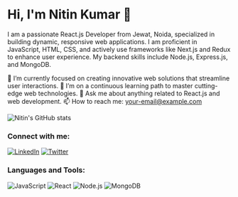 # Hi, I'm Nitin Kumar 👋

I am a passionate React.js Developer from Jewat, Noida, specialized in building dynamic, responsive web applications. I am proficient in JavaScript, HTML, CSS, and actively use frameworks like Next.js and Redux to enhance user experience. My backend skills include Node.js, Express.js, and MongoDB.

🔭 I’m currently focused on creating innovative web solutions that streamline user interactions.
🌱 I’m on a continuous learning path to master cutting-edge web technologies.
💬 Ask me about anything related to React.js and web development.
📫 How to reach me: [your-email@example.com](mailto:your-email@example.com)

![Nitin's GitHub stats](https://github-readme-stats.vercel.app/api?username=your-username&show_icons=true&theme=tokyonight)

### Connect with me:
[![LinkedIn](https://img.shields.io/badge/LinkedIn-Connect-blue)](your-linkedin-url)
[![Twitter](https://img.shields.io/badge/Twitter-Follow-blue)](your-twitter-url)

### Languages and Tools:
![JavaScript](https://img.shields.io/badge/JavaScript-Expert-yellow)
![React](https://img.shields.io/badge/React-Expert-blue)
![Node.js](https://img.shields.io/badge/Node.js-Intermediate-green)
![MongoDB](https://img.shields.io/badge/MongoDB-Intermediate-green)
